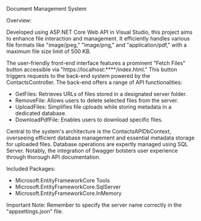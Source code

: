 Document Management System

Overview:

Developed using ASP.NET Core Web API in Visual Studio, this project aims to enhance file interaction and management.
It efficiently handles various file formats like "image/jpeg," "image/png," and "application/pdf," with a maximum file size limit of 500 KB.

The user-friendly front-end interface features a prominent "Fetch Files" button accessible via "https://localhost:****/index.html." 
This button triggers requests to the back-end system powered by the ContactsController. The back-end offers a range of API functionalities:

- GetFiles: Retrieves URLs of files stored in a designated server folder.
- RemoveFile: Allows users to delete selected files from the server.
- UploadFiles: Simplifies file uploads while storing metadata in a dedicated database.
- DownloadPdfFile: Enables users to download specific files.

Central to the system's architecture is the ContactsAPIDbContext, overseeing efficient database management and essential metadata storage for uploaded files.
Database operations are expertly managed using SQL Server. Notably, the integration of Swagger bolsters user experience through thorough API documentation.

Included Packages:
- Microsoft.EntityFrameworkCore Tools
- Microsoft.EntityFrameworkCore.SqlServer
- Microsoft.EntityFrameworkCore.InMemory

Important Note:
Remember to specify the server name correctly in the "appsettings.json" file.
